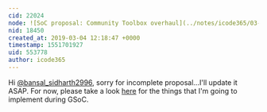 ```yaml
---
cid: 22024
node: ![SoC proposal: Community Toolbox overhaul](../notes/icode365/03-02-2019/soc-proposal)
nid: 18450
created_at: 2019-03-04 12:18:47 +0000
timestamp: 1551701927
uid: 553778
author: icode365
---
```


Hi [@bansal_sidharth2996](/profile/bansal_sidharth2996), sorry for incomplete proposal...I'll update it ASAP. For now, please take a look [here](https://github.com/publiclab/community-toolbox/issues/131) for the things that I'm going to implement during GSoC.